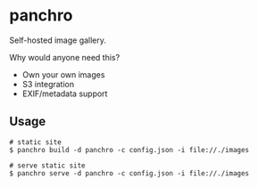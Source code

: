 # panchro

Self-hosted image gallery.

Why would anyone need this?

- Own your own images
- S3 integration
- EXIF/metadata support

## Usage

```
# static site
$ panchro build -d panchro -c config.json -i file://./images

# serve static site
$ panchro serve -d panchro -c config.json -i file://./images
```
